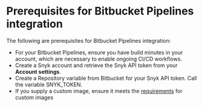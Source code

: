 # Prerequisites for Bitbucket Pipelines integration

The following are prerequisites for Bitbucket Pipelines integration:

* For your Bitbucket Pipelines, ensure you have build minutes in your account, which are necessary to enable ongoing CI/CD workflows.
* Create a Snyk account and retrieve the Snyk API token from your **Account settings**.
* Create a Repository variable from Bitbucket for your Snyk API token. Call the variable SNYK\_TOKEN.
* If you supply a custom image, ensure it meets the [requirements](../user-defined-custom-images-for-cli.md#requirements) for custom images

